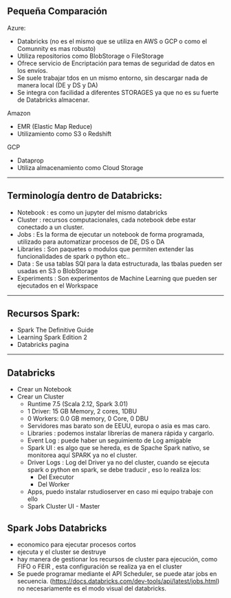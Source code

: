 
## Pequeña Comparación

Azure:
- Databricks (no es el mismo que se utiliza en AWS o GCP o como el Comunnity es mas robusto)
- Utiliza repositorios como BlobStorage o FileStorage
- Ofrece servicio de Encriptación para temas de seguridad de datos en los envíos.
- Se suele trabajar tdos en un mismo entorno, sin descargar nada de manera local (DE y DS y DA)
- Se integra con facilidad a diferentes STORAGES ya que no es su fuerte de Databricks almacenar.

Amazon
- EMR (Elastic Map Reduce)
- Utilizamiento como S3 o Redshift

GCP
- Dataprop
- Utiliza almacenamiento como Cloud Storage



--------------

## Terminología dentro de Databricks:
- Notebook : es como un jupyter del mismo databricks
- Cluster : recursos computacionales, cada notebook debe estar conectado a un cluster.
- Jobs : Es la forma de ejecutar un notebook de forma  programada, utilizado para automatizar procesos de DE, DS o DA
- Libraries : Son paquetes o modulos que permiten extender las funcionalidades de spark o python etc..
- Data :    Se usa tablas SQl para la data estructurada, las tbalas pueden ser usadas en S3 o BlobStorage   
- Experiments : Son experimentos de Machine Learning que pueden ser ejecutados en el Workspace


--------
## Recursos Spark:
- Spark The Definitive Guide
- Learning Spark Edition 2
- Databricks pagina

--------

## Databricks
- Crear un Notebook
- Crear un Cluster
  - Runtime 7.5 (Scala 2.12, Spark 3.01)
  - 1 Driver: 15 GB Memory, 2 cores, 1DBU
  - 0 Workers: 0.0 GB memory, 0 Core, 0 DBU
  - Servidores mas barato son de EEUU, europa o asia es mas caro.
  - Libraries : podemos instalar librerías de manera rápida y cargarlo.
  - Event Log : puede haber un seguimiento de Log amigable
  - Spark UI : es algo que se hereda, es de Spache Spark nativo, se monitorea aquí SPARK ya no el cluster.
  - Driver Logs : Log del Driver ya no del cluster, cuando se ejecuta spark o python en spark, se debe traducir , eso lo realiza los:
    - Del Executor
    - Del Worker
  - Apps, puedo instalar rstudioserver en caso mi equipo trabaje con ello
  - Spark Cluster UI - Master

## Spark Jobs Databricks
- economico para ejecutar procesos cortos
- ejecuta y el cluster se destruye
- hay manera de gestionar los recursos de cluster para ejecución, como FIFO o FEIR , esta configuración se realiza ya en el cluster
- Se puede programar mediante el API Scheduler, se puede atar jobs en secuencia. (https://docs.databricks.com/dev-tools/api/latest/jobs.html) no necesariamente es el modo visual del databricks.